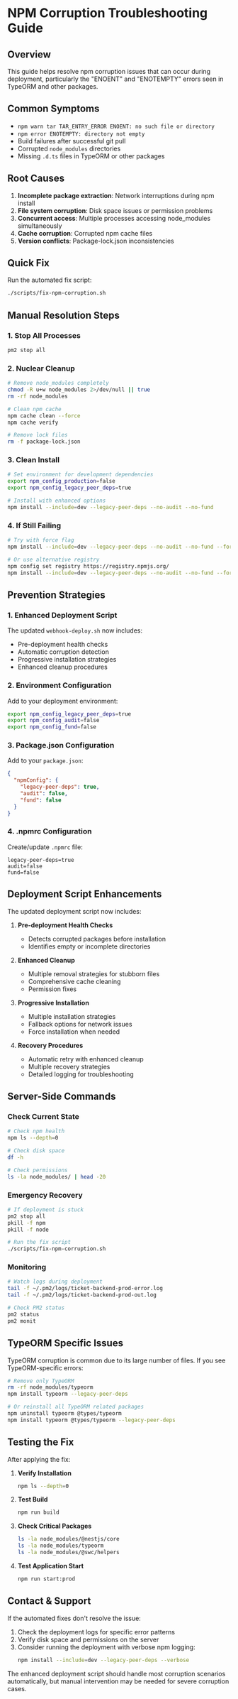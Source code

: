 # NPM Corruption Troubleshooting Guide

## Overview
This guide helps resolve npm corruption issues that can occur during deployment, particularly the "ENOENT" and "ENOTEMPTY" errors seen in TypeORM and other packages.

## Common Symptoms
- `npm warn tar TAR_ENTRY_ERROR ENOENT: no such file or directory`
- `npm error ENOTEMPTY: directory not empty`
- Build failures after successful git pull
- Corrupted `node_modules` directories
- Missing `.d.ts` files in TypeORM or other packages

## Root Causes
1. **Incomplete package extraction**: Network interruptions during npm install
2. **File system corruption**: Disk space issues or permission problems
3. **Concurrent access**: Multiple processes accessing node_modules simultaneously
4. **Cache corruption**: Corrupted npm cache files
5. **Version conflicts**: Package-lock.json inconsistencies

## Quick Fix
Run the automated fix script:
```bash
./scripts/fix-npm-corruption.sh
```

## Manual Resolution Steps

### 1. Stop All Processes
```bash
pm2 stop all
```

### 2. Nuclear Cleanup
```bash
# Remove node_modules completely
chmod -R u+w node_modules 2>/dev/null || true
rm -rf node_modules

# Clean npm cache
npm cache clean --force
npm cache verify

# Remove lock files
rm -f package-lock.json
```

### 3. Clean Install
```bash
# Set environment for development dependencies
export npm_config_production=false
export npm_config_legacy_peer_deps=true

# Install with enhanced options
npm install --include=dev --legacy-peer-deps --no-audit --no-fund
```

### 4. If Still Failing
```bash
# Try with force flag
npm install --include=dev --legacy-peer-deps --no-audit --no-fund --force

# Or use alternative registry
npm config set registry https://registry.npmjs.org/
npm install --include=dev --legacy-peer-deps --no-audit --no-fund --force
```

## Prevention Strategies

### 1. Enhanced Deployment Script
The updated `webhook-deploy.sh` now includes:
- Pre-deployment health checks
- Automatic corruption detection
- Progressive installation strategies
- Enhanced cleanup procedures

### 2. Environment Configuration
Add to your deployment environment:
```bash
export npm_config_legacy_peer_deps=true
export npm_config_audit=false
export npm_config_fund=false
```

### 3. Package.json Configuration
Add to your `package.json`:
```json
{
  "npmConfig": {
    "legacy-peer-deps": true,
    "audit": false,
    "fund": false
  }
}
```

### 4. .npmrc Configuration
Create/update `.npmrc` file:
```
legacy-peer-deps=true
audit=false
fund=false
```

## Deployment Script Enhancements

The updated deployment script now includes:

1. **Pre-deployment Health Checks**
   - Detects corrupted packages before installation
   - Identifies empty or incomplete directories

2. **Enhanced Cleanup**
   - Multiple removal strategies for stubborn files
   - Comprehensive cache cleaning
   - Permission fixes

3. **Progressive Installation**
   - Multiple installation strategies
   - Fallback options for network issues
   - Force installation when needed

4. **Recovery Procedures**
   - Automatic retry with enhanced cleanup
   - Multiple recovery strategies
   - Detailed logging for troubleshooting

## Server-Side Commands

### Check Current State
```bash
# Check npm health
npm ls --depth=0

# Check disk space
df -h

# Check permissions
ls -la node_modules/ | head -20
```

### Emergency Recovery
```bash
# If deployment is stuck
pm2 stop all
pkill -f npm
pkill -f node

# Run the fix script
./scripts/fix-npm-corruption.sh
```

### Monitoring
```bash
# Watch logs during deployment
tail -f ~/.pm2/logs/ticket-backend-prod-error.log
tail -f ~/.pm2/logs/ticket-backend-prod-out.log

# Check PM2 status
pm2 status
pm2 monit
```

## TypeORM Specific Issues

TypeORM corruption is common due to its large number of files. If you see TypeORM-specific errors:

```bash
# Remove only TypeORM
rm -rf node_modules/typeorm
npm install typeorm --legacy-peer-deps

# Or reinstall all TypeORM related packages
npm uninstall typeorm @types/typeorm
npm install typeorm @types/typeorm --legacy-peer-deps
```

## Testing the Fix

After applying the fix:

1. **Verify Installation**
   ```bash
   npm ls --depth=0
   ```

2. **Test Build**
   ```bash
   npm run build
   ```

3. **Check Critical Packages**
   ```bash
   ls -la node_modules/@nestjs/core
   ls -la node_modules/typeorm
   ls -la node_modules/@swc/helpers
   ```

4. **Test Application Start**
   ```bash
   npm run start:prod
   ```

## Contact & Support

If the automated fixes don't resolve the issue:
1. Check the deployment logs for specific error patterns
2. Verify disk space and permissions on the server
3. Consider running the deployment with verbose npm logging:
   ```bash
   npm install --include=dev --legacy-peer-deps --verbose
   ```

The enhanced deployment script should handle most corruption scenarios automatically, but manual intervention may be needed for severe corruption cases.
